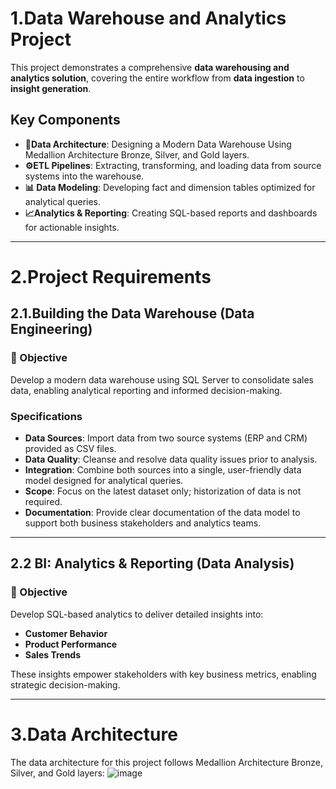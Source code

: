 # 1.Data Warehouse and Analytics Project
This project demonstrates a comprehensive **data warehousing and analytics solution**, covering the entire workflow from **data ingestion** to **insight generation**.

## **Key Components**
- **📂Data Architecture**: Designing a Modern Data Warehouse Using Medallion Architecture Bronze, Silver, and Gold layers.
- **⚙️ETL Pipelines**: Extracting, transforming, and loading data from source systems into the warehouse.
- **📊 Data Modeling**: Developing fact and dimension tables optimized for analytical queries.
- **📈Analytics & Reporting**: Creating SQL-based reports and dashboards for actionable insights.

---
# 2.Project Requirements
## 2.1.Building the Data Warehouse (Data Engineering)
### 🎯 Objective
Develop a modern data warehouse using SQL Server to consolidate sales data, enabling analytical reporting and informed decision-making.

### Specifications
- **Data Sources**: Import data from two source systems (ERP and CRM) provided as CSV files.
- **Data Quality**: Cleanse and resolve data quality issues prior to analysis.
- **Integration**: Combine both sources into a single, user-friendly data model designed for analytical queries.
- **Scope**: Focus on the latest dataset only; historization of data is not required.
- **Documentation**: Provide clear documentation of the data model to support both business stakeholders and analytics teams.

---

## 2.2 BI: Analytics & Reporting (Data Analysis)
### 🎯 Objective
Develop SQL-based analytics to deliver detailed insights into:
- **Customer Behavior**
- **Product Performance**
- **Sales Trends**

These insights empower stakeholders with key business metrics, enabling strategic decision-making.

----
# 3.Data Architecture
The data architecture for this project follows Medallion Architecture Bronze, Silver, and Gold layers:
![image](https://github.com/user-attachments/assets/c4c6d5de-d0dc-4fcf-9d34-a571c4fa641f)



